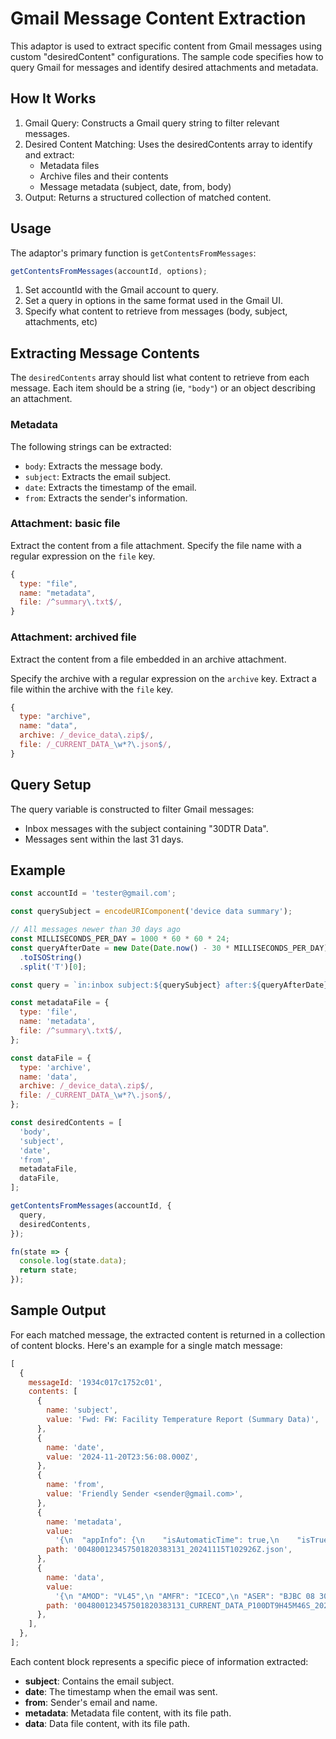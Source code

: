 # Gmail Message Content Extraction

This adaptor is used to extract specific content from Gmail messages using
custom "desiredContent" configurations. The sample code specifies how to query
Gmail for messages and identify desired attachments and metadata.

## How It Works

1. Gmail Query: Constructs a Gmail query string to filter relevant messages.
2. Desired Content Matching: Uses the desiredContents array to identify and
   extract:
   - Metadata files
   - Archive files and their contents
   - Message metadata (subject, date, from, body)
3. Output: Returns a structured collection of matched content.

## Usage

The adaptor's primary function is `getContentsFromMessages`:

```js
getContentsFromMessages(accountId, options);
```

1. Set accountId with the Gmail account to query.
2. Set a query in options in the same format used in the Gmail UI.
3. Specify what content to retrieve from messages (body, subject, attachments,
   etc)

## Extracting Message Contents

The `desiredContents` array should list what content to retrieve from each
message. Each item should be a string (ie, `"body"`) or an object describing an
attachment.

### Metadata

The following strings can be extracted:

- `body`: Extracts the message body.
- `subject`: Extracts the email subject.
- `date`: Extracts the timestamp of the email.
- `from`: Extracts the sender's information.

### Attachment: basic file

Extract the content from a file attachment. Specify the file name with a regular
expression on the `file` key.

```js
{
  type: "file",
  name: "metadata",
  file: /^summary\.txt$/,
}
```

### Attachment: archived file

Extract the content from a file embedded in an archive attachment.

Specify the archive with a regular expression on the `archive` key. Extract a
file within the archive with the `file` key.

```js
{
  type: "archive",
  name: "data",
  archive: /_device_data\.zip$/,
  file: /_CURRENT_DATA_\w*?\.json$/,
}
```

## Query Setup

The query variable is constructed to filter Gmail messages:

- Inbox messages with the subject containing "30DTR Data".
- Messages sent within the last 31 days.

## Example

```js
const accountId = 'tester@gmail.com';

const querySubject = encodeURIComponent('device data summary');

// All messages newer than 30 days ago
const MILLISECONDS_PER_DAY = 1000 * 60 * 60 * 24;
const queryAfterDate = new Date(Date.now() - 30 * MILLISECONDS_PER_DAY)
  .toISOString()
  .split('T')[0];

const query = `in:inbox subject:${querySubject} after:${queryAfterDate}`;

const metadataFile = {
  type: 'file',
  name: 'metadata',
  file: /^summary\.txt$/,
};

const dataFile = {
  type: 'archive',
  name: 'data',
  archive: /_device_data\.zip$/,
  file: /_CURRENT_DATA_\w*?\.json$/,
};

const desiredContents = [
  'body',
  'subject',
  'date',
  'from',
  metadataFile,
  dataFile,
];

getContentsFromMessages(accountId, {
  query,
  desiredContents,
});

fn(state => {
  console.log(state.data);
  return state;
});
```

## Sample Output

For each matched message, the extracted content is returned in a collection of
content blocks. Here's an example for a single match message:

```js
[
  {
    messageId: '1934c017c1752c01',
    contents: [
      {
        name: 'subject',
        value: 'Fwd: FW: Facility Temperature Report (Summary Data)',
      },
      {
        name: 'date',
        value: '2024-11-20T23:56:08.000Z',
      },
      {
        name: 'from',
        value: 'Friendly Sender <sender@gmail.com>',
      },
      {
        name: 'metadata',
        value:
          '{\n  "appInfo": {\n    "isAutomaticTime": true,\n    "isTrueTime": true,\n    "os": "Android",\n    "osVe" }',
        path: '004800123457501820383131_20241115T102926Z.json',
      },
      {
        name: 'data',
        value:
          '{\n "AMOD": "VL45",\n "AMFR": "ICECO",\n "ASER": "BJBC 08 30",\n "ADOP": "2024-04-01",\n "APQS": "E003/XX" }',
        path: '004800123457501820383131_CURRENT_DATA_P100DT9H45M46S_20241115T102926Z.json',
      },
    ],
  },
];
```

Each content block represents a specific piece of information extracted:

- **subject**: Contains the email subject.
- **date**: The timestamp when the email was sent.
- **from**: Sender's email and name.
- **metadata**: Metadata file content, with its file path.
- **data**: Data file content, with its file path.
